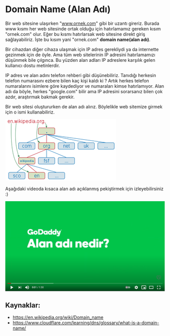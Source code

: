 # Domain Name (Alan Adı)

Bir web sitesine ulaşırken "www.ornek.com" gibi bir uzantı gireriz. Burada www kısmı her web sitesinde ortak olduğu için hatırlamamız gereken kısım "ornek.com" olur. Eğer bu kısmı hatırlarsak web sitesine direkt giriş sağlayabiliriz. İşte bu kısım yani "ornek.com" **domain name(alan adı)**.

Bir cihazdan diğer cihaza ulaşmak için IP adres gerekliydi ya da internette gezinmek için de öyle. Ama tüm web sitelerinin IP adresini hatırlamamızı düşünmek bile çılgınca. Bu yüzden alan adları IP adreslere karşılık gelen kullanıcı dostu metinlerdir. 

IP adres ve alan adını telefon rehberi gibi düşünebiliriz. Tanıdığı herkesin telefon numarasını ezbere bilen kaç kişi kaldı ki ? Artık herkes telefon numaralarını isimlere göre kaydediyor ve numaraları kimse hatırlamıyor. Alan adı da böyle, herkes "google.com" bilir ama IP adresini sorarsanız bilen çok azdır, araştırmak bakmak gerekir. 

Bir web sitesi oluştururken de alan adı alırız. Böylelikle web sitemize girmek için o ismi kullanabiliriz.



![hierarchy](https://raw.githubusercontent.com/Kodluyoruz/taskforce/main/basics-for-everyone/domain-name/figures/hierarchy_domain_name.png) 



Aşağıdaki videoda kısaca alan adı açıklanmış pekiştirmek için izleyebilirsiniz :)

[![domain_name_video](figures/domain_name_video.png)](https://www.youtube.com/watch?v=-jYUNrFL5G0)



## Kaynaklar:

- https://en.wikipedia.org/wiki/Domain_name
- https://www.cloudflare.com/learning/dns/glossary/what-is-a-domain-name/